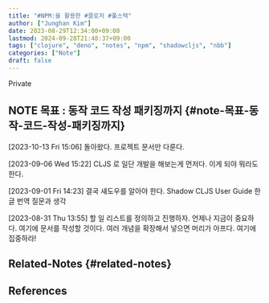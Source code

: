 ```yaml
---
title: "#NPM:을 활용한 #클로저 #풀스텍"
author: ["Junghan Kim"]
date: 2023-08-29T12:34:00+09:00
lastmod: 2024-09-28T21:48:37+09:00
tags: ["clojure", "deno", "notes", "npm", "shadowcljs", "nbb"]
categories: ["Note"]
draft: false
---
```


Private


## NOTE 목표 : 동작 코드 작성 패키징까지 {#note-목표-동작-코드-작성-패키징까지}

<span class="timestamp-wrapper"><span class="timestamp">[2023-10-13 Fri 15:06] </span></span> 돌아왔다. 프로젝트 문서만 다룬다.

<span class="timestamp-wrapper"><span class="timestamp">[2023-09-06 Wed 15:22] </span></span> CLJS 로 일단 개발을 해보는게 먼저다. 이게 되야 뭐라도 한다.

<span class="timestamp-wrapper"><span class="timestamp">[2023-09-01 Fri 14:23] </span></span> 결국 섀도우를 알아야 한다. Shadow CLJS User Guide 한글 번역 질문과 생각

<span class="timestamp-wrapper"><span class="timestamp">[2023-08-31 Thu 13:55] </span></span> 할 일 리스트를 정의하고 진행하자. 언제나 지금이 중요하다. 여기에 문서를 작성할 것이다. 여러 개념을 확장해서 넣으면 머리가 아프다. 여기에 집중하라!


## Related-Notes {#related-notes}

## References

<style>.csl-entry{text-indent: -1.5em; margin-left: 1.5em;}</style><div class="csl-bib-body">
</div>
